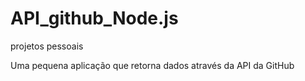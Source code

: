 # API_github_Node.js
projetos pessoais

Uma pequena aplicação que retorna dados através da API da GitHub
